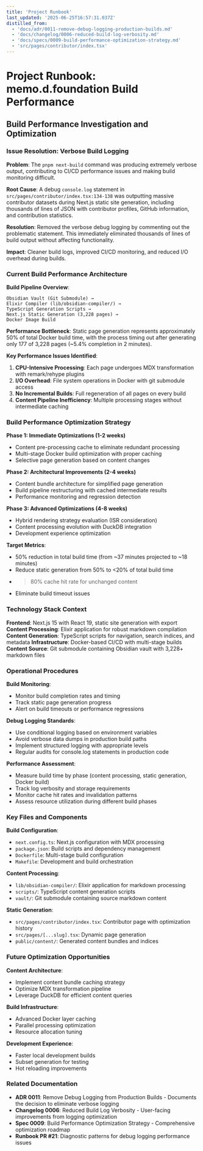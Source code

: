 ```yaml
---
title: 'Project Runbook'
last_updated: '2025-06-25T16:57:31.037Z'
distilled_from:
  - 'docs/adr/0011-remove-debug-logging-production-builds.md'
  - 'docs/changelog/0006-reduced-build-log-verbosity.md'
  - 'docs/specs/0009-build-performance-optimization-strategy.md'
  - 'src/pages/contributor/index.tsx'
---
```


# Project Runbook: memo.d.foundation Build Performance

## Build Performance Investigation and Optimization

### Issue Resolution: Verbose Build Logging

**Problem**: The `pnpm next-build` command was producing extremely verbose output, contributing to CI/CD performance issues and making build monitoring difficult.

**Root Cause**: A debug `console.log` statement in `src/pages/contributor/index.tsx:134-138` was outputting massive contributor datasets during Next.js static site generation, including thousands of lines of JSON with contributor profiles, GitHub information, and contribution statistics.

**Resolution**: Removed the verbose debug logging by commenting out the problematic statement. This immediately eliminated thousands of lines of build output without affecting functionality.

**Impact**: Cleaner build logs, improved CI/CD monitoring, and reduced I/O overhead during builds.

### Current Build Performance Architecture

**Build Pipeline Overview**:

```
Obsidian Vault (Git Submodule) →
Elixir Compiler (lib/obsidian-compiler/) →
TypeScript Generation Scripts →
Next.js Static Generation (3,228 pages) →
Docker Image Build
```

**Performance Bottleneck**: Static page generation represents approximately 50% of total Docker build time, with the process timing out after generating only 177 of 3,228 pages (~5.4% completion in 2 minutes).

**Key Performance Issues Identified**:

1. **CPU-Intensive Processing**: Each page undergoes MDX transformation with remark/rehype plugins
2. **I/O Overhead**: File system operations in Docker with git submodule access
3. **No Incremental Builds**: Full regeneration of all pages on every build
4. **Content Pipeline Inefficiency**: Multiple processing stages without intermediate caching

### Build Performance Optimization Strategy

**Phase 1: Immediate Optimizations (1-2 weeks)**

- Content pre-processing cache to eliminate redundant processing
- Multi-stage Docker build optimization with proper caching
- Selective page generation based on content changes

**Phase 2: Architectural Improvements (2-4 weeks)**

- Content bundle architecture for simplified page generation
- Build pipeline restructuring with cached intermediate results
- Performance monitoring and regression detection

**Phase 3: Advanced Optimizations (4-8 weeks)**

- Hybrid rendering strategy evaluation (ISR consideration)
- Content processing evolution with DuckDB integration
- Development experience optimization

**Target Metrics**:

- 50% reduction in total build time (from ~37 minutes projected to ~18 minutes)
- Reduce static generation from 50% to <20% of total build time
- > 80% cache hit rate for unchanged content
- Eliminate build timeout issues

### Technology Stack Context

**Frontend**: Next.js 15 with React 19, static site generation with export
**Content Processing**: Elixir application for robust markdown compilation
**Content Generation**: TypeScript scripts for navigation, search indices, and metadata
**Infrastructure**: Docker-based CI/CD with multi-stage builds
**Content Source**: Git submodule containing Obsidian vault with 3,228+ markdown files

### Operational Procedures

**Build Monitoring**:

- Monitor build completion rates and timing
- Track static page generation progress
- Alert on build timeouts or performance regressions

**Debug Logging Standards**:

- Use conditional logging based on environment variables
- Avoid verbose data dumps in production build paths
- Implement structured logging with appropriate levels
- Regular audits for console.log statements in production code

**Performance Assessment**:

- Measure build time by phase (content processing, static generation, Docker build)
- Track log verbosity and storage requirements
- Monitor cache hit rates and invalidation patterns
- Assess resource utilization during different build phases

### Key Files and Components

**Build Configuration**:

- `next.config.ts`: Next.js configuration with MDX processing
- `package.json`: Build scripts and dependency management
- `Dockerfile`: Multi-stage build configuration
- `Makefile`: Development and build orchestration

**Content Processing**:

- `lib/obsidian-compiler/`: Elixir application for markdown processing
- `scripts/`: TypeScript content generation scripts
- `vault/`: Git submodule containing source markdown content

**Static Generation**:

- `src/pages/contributor/index.tsx`: Contributor page with optimization history
- `src/pages/[...slug].tsx`: Dynamic page generation
- `public/content/`: Generated content bundles and indices

### Future Optimization Opportunities

**Content Architecture**:

- Implement content bundle caching strategy
- Optimize MDX transformation pipeline
- Leverage DuckDB for efficient content queries

**Build Infrastructure**:

- Advanced Docker layer caching
- Parallel processing optimization
- Resource allocation tuning

**Development Experience**:

- Faster local development builds
- Subset generation for testing
- Hot reloading improvements

### Related Documentation

- **ADR 0011**: Remove Debug Logging from Production Builds - Documents the decision to eliminate verbose logging
- **Changelog 0006**: Reduced Build Log Verbosity - User-facing improvements from logging optimization
- **Spec 0009**: Build Performance Optimization Strategy - Comprehensive optimization roadmap
- **Runbook PR #21**: Diagnostic patterns for debug logging performance issues
